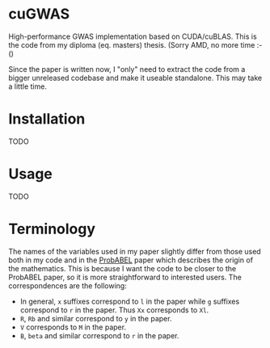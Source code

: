 cuGWAS
======

High-performance GWAS implementation based on CUDA/cuBLAS. This is the code from my diploma (eq. masters) thesis. (Sorry AMD, no more time :-()

Since the paper is written now, I "only" need to extract the code from a bigger unreleased codebase and make it useable standalone. This may take a little time.

Installation
============
TODO

Usage
=====
TODO

Terminology
===========
The names of the variables used in my paper slightly differ from those used both in my code and in the [ProbABEL](http://www.biomedcentral.com/1471-2105/11/134) paper which describes the origin of the mathematics.
This is because I want the code to be closer to the ProbABEL paper, so it is more straightforward to interested users.
The correspondences are the following:

- In general, `x` suffixes correspond to `l` in the paper while `g` suffixes correspond to `r` in the paper. Thus `Xx` corresponds to `Xl`.
- `R`, `Rb` and similar correspond to `y` in the paper.
- `V` corresponds to `M` in the paper.
- `B`, `beta` and similar correspond to `r` in the paper.
